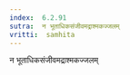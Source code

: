 ```yaml
---
index:  6.2.91
sutra:  न भूताधिकसंजीवमद्राश्मकज्जलम्
vritti:  samhita 
---
```


न भूताधिकसंजीवमद्राश्मकज्जलम्

